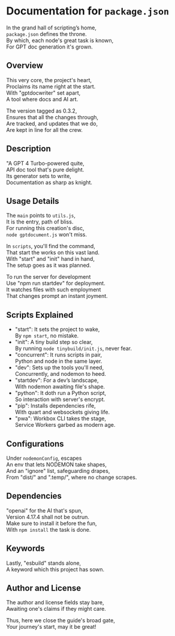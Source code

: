 # Documentation for `package.json`

In the grand hall of scripting’s home,  
`package.json` defines the throne.  
By which, each node's great task is known,  
For GPT doc generation it's grown.

## Overview

This very core, the project's heart,  
Proclaims its name right at the start.  
With "gptdocwriter" set apart,  
A tool where docs and AI art.

The version tagged as 0.3.2,  
Ensures that all the changes through,  
Are tracked, and updates that we do,  
Are kept in line for all the crew.

## Description

"A GPT 4 Turbo-powered quite,  
API doc tool that's pure delight.  
Its generator sets to write,  
Documentation as sharp as knight.

## Usage Details

The `main` points to `utils.js`,  
It is the entry, path of bliss.  
For running this creation's disc,  
`node gptdocument.js` won't miss.

In `scripts`, you'll find the command,  
That start the works on this vast land.  
With "start" and "init" hand in hand,  
The setup goes as it was planned.

To run the server for development  
Use "npm run startdev" for deployment.  
It watches files with such employment  
That changes prompt an instant joyment.

## Scripts Explained

- "start": It sets the project to wake,  
  By `npm start`, no mistake.
- "init": A tiny build step so clear,  
  By running `node tinybuild/init.js`, never fear.
- "concurrent": It runs scripts in pair,  
  Python and node in the same layer.
- "dev": Sets up the tools you'll need,  
  Concurrently, and nodemon to heed.
- "startdev": For a dev’s landscape,  
  With nodemon awaiting file's shape.
- "python": It doth run a Python script,  
  So interaction with server's encrypt.
- "pip": Installs dependencies rife,  
  With quart and websockets giving life.
- "pwa": Workbox CLI takes the stage,  
  Service Workers garbed as modern age.

## Configurations

Under `nodemonConfig`, escapes  
An env that lets NODEMON take shapes,  
And an "ignore" list, safeguarding drapes,  
From "dist/" and ".temp/", where no change scrapes.

## Dependencies

"openai" for the AI that's spun,  
Version 4.17.4 shall not be outrun.  
Make sure to install it before the fun,  
With `npm install` the task is done.

## Keywords

Lastly, "esbuild" stands alone,  
A keyword which this project has sown.

## Author and License

The author and license fields stay bare,  
Awaiting one's claims if they might care.  

Thus, here we close the guide's broad gate,  
Your journey's start, may it be great!